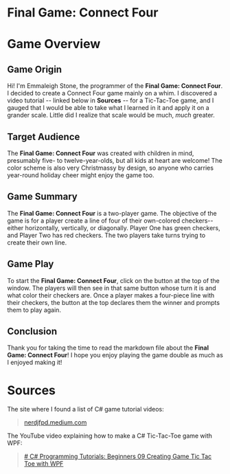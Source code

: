 ﻿# Final Game: Connect Four

# Game Overview

## Game Origin
Hi! I'm Emmaleigh Stone, the programmer of the **Final Game: Connect Four**. I decided to create a Connect Four game mainly on a whim. I discovered a video tutorial -- linked below in **Sources** -- for a Tic-Tac-Toe game, and I gauged that I would be able to take what I learned in it and apply it on a grander scale. Little did I realize that scale would be much, *much* greater.

## Target Audience
The **Final Game: Connect Four** was created with children in mind, presumably five- to twelve-year-olds, but all kids at heart are welcome! The color scheme is also very Christmassy by design, so anyone who carries year-round holiday cheer might enjoy the game too.

## Game Summary
The **Final Game: Connect Four** is a two-player game. The objective of the game is for a player create a line of four of their own-colored checkers-- either horizontally, vertically, or diagonally. Player One has green checkers, and Player Two has red checkers. The two players take turns trying to create their own line.

## Game Play
To start the **Final Game: Connect Four**, click on the button at the top of the window. The players will then see in that same button whose turn it is and what color their checkers are. Once a player makes a four-piece line with their checkers, the button at the top declares them the winner and prompts them to play again.

## Conclusion
Thank you for taking the time to read the markdown file about the **Final Game: Connect Four**! I hope you enjoy playing the game double as much as I enjoyed making it!

# Sources
The site where I found a list of C# game tutorial videos: 
>[nerdjfpd.medium.com](https://nerdjfpb.medium.com/15-c-project-ideas-beginner-to-expert-with-tutorial-d92179d0d60e)
>
The YouTube video explaining how to make a C# Tic-Tac-Toe game with WPF:
>[# C# Programming Tutorials: Beginners 09 Creating Game Tic Tac Toe with WPF](https://www.youtube.com/watch?v=mnTyiUAHuVk)
>

